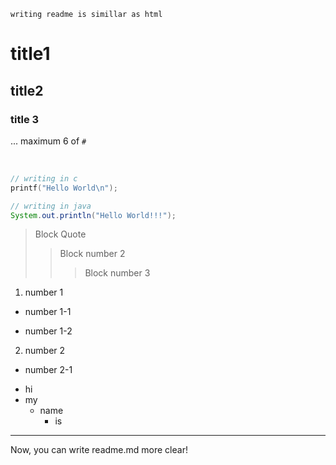 `writing readme is simillar as html`

# title1
## title2
### title 3
... maximum 6 of `#`

<br>

```C
// writing in c
printf("Hello World\n");
```

```Java
// writing in java
System.out.println("Hello World!!!");
```

> Block Quote
> > Block number 2
> > > Block number 3

1. number 1
 - number 1-1
 + number 1-2
2. number 2
* number 2-1

+ hi
+ my
  + name
    + is
  
------------------

Now, you can write readme.md more clear!
